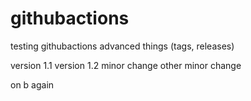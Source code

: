 # githubactions
testing githubactions advanced things (tags, releases)

version 1.1
version 1.2
minor change
other minor change

on b again
